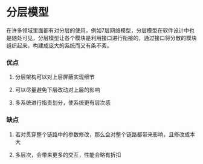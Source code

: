 # 分层模型

在许多领域里面都有对分层的使用，例如7层网络模型，分层模型在软件设计中也是随处可见，分层模型让各个模块是利用接口进行衔接的，通过接口将分散的模块组织起来，构建成庞大的系统而又有条不紊。

### 优点

1. 分层架构可以对上层屏蔽实现细节

2. 可以尽量避免下层改动对上层的影响

3. 多系统进行指责划分，使系统更有层次感

### 缺点

1. 若对贯穿整个链路中的参数修改，那么会对整个链路都带来影响，且修改成本大

2. 多层次，会带来更多的交互，性能会略有折扣



